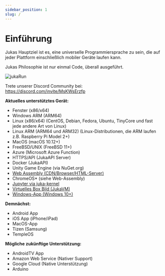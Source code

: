```yaml
---
sidebar_position: 1
slug: /
---
```


# Einführung

Jukas Hauptziel ist es, eine universelle Programmiersprache zu sein, die auf jeder Plattform einschließlich mobiler Geräte laufen kann.

Jukas Philosophie ist nur einmal Code, überall ausgeführt.

![jukaRun](/img/latestjuka.png)

Trete unserer Discord Community bei: https://discord.com/invite/MsKWsErzfp

__Aktuelles unterstütztes Gerät:__
- Fenster (x86/x64)
- Windows ARM (ARM64)
- Linux (x86/x64) (CentOS, Debian, Fedora, Ubuntu, TinyCore und fast jede andere Art von Linux)
- Linux ARM (ARM64 und ARM32) (Linux-Distributionen, die ARM laufen z.B. Raspberry Pi Model 2+)
- MacOS (macOS 10.12+)
- FreeBSD/UNIX (FreeBSD 11+)
- Azure (Microsoft Azure Function)
- HTTPS/API (JukaAPI Server)
- Docker (JukaAPI)
- Unity Game Engine (via NuGet.org)
- [Web Assembly (CDN/Browser/HTML-Server)](https://github.com/jukaLang/juka-webassembly)
- ChromeOS* (siehe Web-Assembly)
- [Jupyter via juka-kernel](https://github.com/jukaLang/juka-kernel)
- [Virtuelles Box Bild (JukaVM)](https://github.com/jukaLang/jukaVM)
- [Windows-App (Windows 10+)](https://github.com/jukaLang/JukaApp)

**__Demnächst:__**
- Android App
- iOS App (iPhone/iPad)
- MacOS-App
- Tizen (Samsung)
- TempleOS

__Mögliche zukünftige Unterstützung:__
- AndroidTV App
- Amazon Web Service (Nativer Support)
- Google Cloud (Native Unterstützung)
- Arduino



